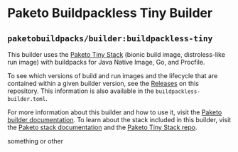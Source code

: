 # Paketo Buildpackless Tiny Builder

## `paketobuildpacks/builder:buildpackless-tiny`

This builder uses the [Paketo Tiny
Stack](https://github.com/paketo-buildpacks/tiny-stack-release) (bionic build
image, distroless-like run image) with buildpacks for Java Native Image, Go,
and Procfile.

To see which versions of build and run images and the lifecycle
that are contained within a given builder version, see the
[Releases](https://github.com/paketo-buildpacks/tiny-builder/releases) on this
repository. This information is also available in the `buildpackless-builder.toml`.

For more information about this builder and how to use it, visit the [Paketo
builder documentation](https://paketo.io/docs/builders/).  To learn about the
stack included in this builder, visit the [Paketo stack
documentation](https://paketo.io/docs/stacks/) and the [Paketo Tiny Stack
repo](https://github.com/paketo-buildpacks/tiny-stack-release).

something or other
